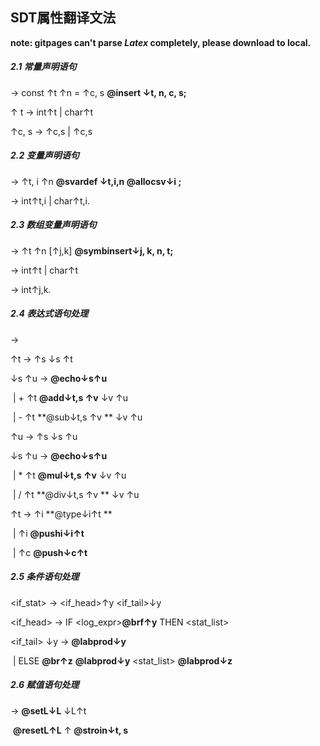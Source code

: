 ## SDT属性翻译文法  

  

**note: gitpages can't parse *Latex* completely, please download to local.**

##### 2.1 常量声明语句

<const del>  $\rightarrow$  const  <type>$\uparrow$t   <entity>$\uparrow$n   =  <const expr>$\uparrow$c, s   **@insert $\downarrow$t, n, c, s;**

<type> $\uparrow$ t    $\rightarrow$   int$\uparrow$t  |   char$\uparrow$t   

<const expr>$\uparrow$c, s   $\rightarrow$  <integer const>$\uparrow$c,s   | <char const>$\uparrow$c,s

 

##### 2.2 变量声明语句

<svar del> $\rightarrow$   <type> $\uparrow$t, i  <entity>$\uparrow$n  **@svardef $\downarrow$t,i,n   @allocsv$\downarrow$i ;**

<type> $\rightarrow$  int$\uparrow$t,i | char$\uparrow$t,i.   



##### 2.3 数组变量声明语句

<array del> $\rightarrow$  <type>$\uparrow$t  <entity>$\uparrow$n  [<dem>$\uparrow$j,k] **@symbinsert$\downarrow$j, k, n, t;**

<type>  $\rightarrow$   int$\uparrow$t | char$\uparrow$t

<dem> $\rightarrow$ int$\uparrow$j,k.

  

##### 2.4 表达式语句处理

<expression> $\rightarrow$ <expr>

<expr> $\uparrow$t  $\rightarrow$ <term>$\uparrow$s  <terms>$\downarrow$s $\uparrow$t  

<terms> $\downarrow$s $\uparrow$u $\rightarrow$  **@echo$\downarrow$s$\uparrow$u**

​				 |  + <term>$\uparrow$t **@add$\downarrow$t,s  $\uparrow$v**   <terms>$\downarrow$v $\uparrow$u

​    			 |  -  <term>$\uparrow$t **@sub$\downarrow$t,s  $\uparrow$v **   <terms>$\downarrow$v $\uparrow$u

<term>$\uparrow$u  $\rightarrow$ <factor>$\uparrow$s  <factors>$\downarrow$s $\uparrow$u

<factors> $\downarrow$s $\uparrow$u $\rightarrow$  **@echo$\downarrow$s$\uparrow$u**

​				 |  * <factor>$\uparrow$t **@mul$\downarrow$t,s  $\uparrow$v**   <factors>$\downarrow$v $\uparrow$u

​    			 |  / <factor>$\uparrow$t  **@div$\downarrow$t,s  $\uparrow$v **   <factors>$\downarrow$v $\uparrow$u

<factor> $\uparrow$t   $\rightarrow$  <avriable>$\uparrow$i **@type$\downarrow$i$\uparrow$t **

​				  |  <integer>$\uparrow$i **@pushi$\downarrow$i$\uparrow$t**

​				   |  <char>$\uparrow$c  **@push$\downarrow$c$\uparrow$t**

 

##### 2.5 条件语句处理

<if_stat> $\rightarrow$  <if_head>$\uparrow$y <if_tail>$\downarrow$y

<if_head> $\rightarrow$  IF <log_expr>**@brf$\uparrow$y** THEN <stat_list>

<if_tail> $\downarrow$y  $\rightarrow$  **@labprod$\downarrow$y**

​							| ELSE **@br$\uparrow$z** **@labprod$\downarrow$y**  <stat_list> **@labprod$\downarrow$z**





##### 2.6 赋值语句处理

<assignstat> $\rightarrow$  **@setL$\downarrow$L**  <variable> $\downarrow$L$\uparrow$t

​								  **@resetL$\uparrow$L** <expr>$\uparrow$ **@stroin$\downarrow$t, s**










































